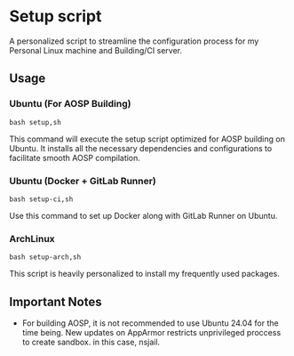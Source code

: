 # Setup script

A personalized script to streamline the configuration process for my Personal Linux machine and Building/CI server.

## Usage

### Ubuntu (For AOSP Building)
```
bash setup,sh
```

This command will execute the setup script optimized for AOSP building on Ubuntu. It installs all the necessary dependencies and configurations to facilitate smooth AOSP compilation.

### Ubuntu (Docker + GitLab Runner)
```
bash setup-ci,sh
```

Use this command to set up Docker along with GitLab Runner on Ubuntu.

### ArchLinux
```
bash setup-arch,sh
```
This script is heavily personalized to install my frequently used packages.

## Important Notes
- For building AOSP, it is not recommended to use Ubuntu 24.04 for the time being. New updates on AppArmor restricts unprivileged proccess to create sandbox. in this case, nsjail.